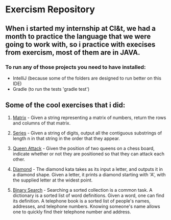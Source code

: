 # Exercism Repository


## When i started my internship at CI&t, we had a month to practice the language that we were going to work with, so i practice with execises from exercism, most of them are in JAVA.

### To run any of those projects you need to have installed:
- IntelliJ (because some of the folders are designed to run better on this IDE)
- Gradle (to run the tests 'gradle test')

## Some of the cool exercises that i did:

1. [Matrix](https://github.com/WagnerCaetano/exercismRepository/tree/master/Java/matrix) - Given a string representing a matrix of numbers, return the rows and columns of that matrix.

2. [Series](https://github.com/WagnerCaetano/exercismRepository/tree/master/Java/series) - Given a string of digits, output all the contiguous substrings of length n in that string in the order that they appear.

3. [Queen Attack](https://github.com/WagnerCaetano/exercismRepository/tree/master/Java/queen-attack) - Given the position of two queens on a chess board, indicate whether or not they are positioned so that they can attack each other.

4. [Diamond](https://github.com/WagnerCaetano/exercismRepository/tree/master/Java/diamond) - The diamond kata takes as its input a letter, and outputs it in a diamond shape. Given a letter, it prints a diamond starting with 'A', with the supplied letter at the widest point.

5. [Binary Search](https://github.com/WagnerCaetano/exercismRepository/tree/master/Java/binary-search) - Searching a sorted collection is a common task. A dictionary is a sorted list of word definitions. Given a word, one can find its definition. A telephone book is a sorted list of people's names, addresses, and telephone numbers. Knowing someone's name allows one to quickly find their telephone number and address.

